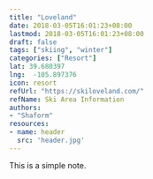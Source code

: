```yaml
---
title: "Loveland"
date: 2018-03-05T16:01:23+08:00
lastmod: 2018-03-05T16:01:23+08:00
draft: false
tags: ["skiing", "winter"]
categories: ["Resort"]
lat: 39.680397
lng:  -105.897376
icon: resort
refUrl: "https://skiloveland.com/"
refName: Ski Area Information
authors:
- "Shaform"
resources:
- name: header
  src: 'header.jpg'
---
```


This is a simple note.